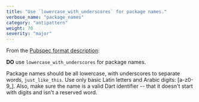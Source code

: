 ```yaml
---
title: "Use `lowercase_with_underscores` for package names."
verbose_name: "package_names"
category: "antipattern"
weight: 70
severity: "major"
---
```

From the [Pubspec format description](https://dart.dev/tools/pub/pubspec):

**DO** use `lowercase_with_underscores` for package names.

Package names should be all lowercase, with underscores to separate words,
`just_like_this`.  Use only basic Latin letters and Arabic digits: [a-z0-9_].
Also, make sure the name is a valid Dart identifier -- that it doesn't start
with digits and isn't a reserved word.
